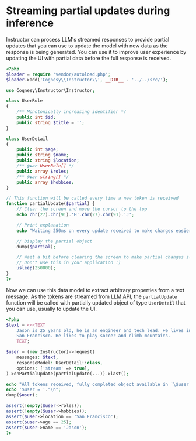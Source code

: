 # Streaming partial updates during inference

Instructor can process LLM's streamed responses to provide partial updates that you
can use to update the model with new data as the response is being generated. You can
use it to improve user experience by updating the UI with partial data before the full
response is received.

```php
<?php
$loader = require 'vendor/autoload.php';
$loader->add('Cognesy\\Instructor\\', __DIR__ . '../../src/');

use Cognesy\Instructor\Instructor;

class UserRole
{
    /** Monotonically increasing identifier */
    public int $id;
    public string $title = '';
}

class UserDetail
{
    public int $age;
    public string $name;
    public string $location;
    /** @var UserRole[] */
    public array $roles;
    /** @var string[] */
    public array $hobbies;
}

// This function will be called every time a new token is received
function partialUpdate($partial) {
    // Clear the screen and move the cursor to the top
    echo chr(27).chr(91).'H'.chr(27).chr(91).'J';

    // Print explanation
    echo "Waiting 250ms on every update received to make changes easier to observe...\n";

    // Display the partial object
    dump($partial);

    // Wait a bit before clearing the screen to make partial changes slower.
    // Don't use this in your application :)
    usleep(250000);
}
?>
```
Now we can use this data model to extract arbitrary properties from a text message.
As the tokens are streamed from LLM API, the `partialUpdate` function will be called
with partially updated object of type `UserDetail` that you can use, usually to update
the UI.

```php
<?php
$text = <<<TEXT
    Jason is 25 years old, he is an engineer and tech lead. He lives in
    San Francisco. He likes to play soccer and climb mountains.
    TEXT;

$user = (new Instructor)->request(
    messages: $text,
    responseModel: UserDetail::class,
    options: ['stream' => true],
)->onPartialUpdate(partialUpdate(...))->last();

echo "All tokens received, fully completed object available in `\$user` variable.\n";
echo '$user = '."\n";
dump($user);

assert(!empty($user->roles));
assert(!empty($user->hobbies));
assert($user->location == 'San Francisco');
assert($user->age == 25);
assert($user->name == 'Jason');
?>
```
